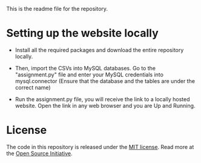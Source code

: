 This is the readme file for the repository.

# Setting up the website locally
* Install all the required packages and download the entire repository locally.

* Then, import the CSVs into MySQL databases. Go to the "assignment.py" file and enter your MySQL credentials into mysql.connector (Ensure that the database and the tables are under the correct name)

* Run the assignment.py file, you will receive the link to a locally hosted website. Open the link in any web browser and you are Up and Running.

# License
The code in this repository is released under the [MIT license](https://github.com/git/git-scm.com/blob/main/MIT-LICENSE.txt). Read more at the [Open Source Initiative](https://opensource.org/).
